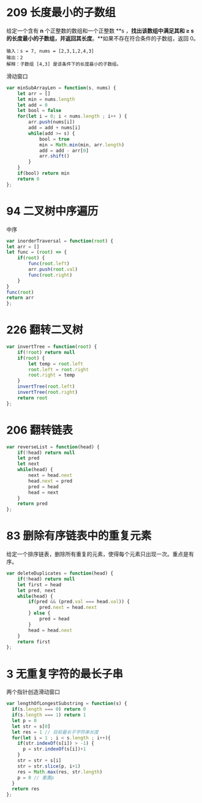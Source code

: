 # 209 长度最小的子数组

给定一个含有 **n** 个正整数的数组和一个正整数 **s ，**找出该数组中满足其和 **≥ s** 的长度最小的子数组，并返回其长度**。**如果不存在符合条件的子数组，返回 0。

```
输入：s = 7, nums = [2,3,1,2,4,3]
输出：2
解释：子数组 [4,3] 是该条件下的长度最小的子数组。
```



滑动窗口

```javascript
var minSubArrayLen = function(s, nums) {
    let arr = []
    let min = nums.length
    let add = 0
    let bool = false
    for(let i = 0; i < nums.length ; i++ ) {
        arr.push(nums[i])
        add = add + nums[i]
        while(add >= s) {
            bool = true
            min = Math.min(min, arr.length)
            add = add - arr[0]
            arr.shift()
        }
    }
    if(bool) return min
    return 0
};
```





# 94 二叉树中序遍历

中序

```javascript
var inorderTraversal = function(root) {
let arr = []
let func = (root) => {
    if(root) {
        func(root.left)
        arr.push(root.val)
        func(root.right)
    }
}
func(root)
return arr
};
```





# 226 翻转二叉树

```javascript
var invertTree = function(root) {
    if(!root) return null
    if(root) {
        let temp = root.left
        root.left = root.right
        root.right = temp
    }
    invertTree(root.left)
    invertTree(root.right)
    return root
};
```





# 206 翻转链表

```javascript
var reverseList = function(head) {
    if(!head) return null
    let pred
    let next
    while(head) {
        next = head.next
        head.next = pred
        pred = head
        head = next
    }
    return pred
};
```





# 83 删除有序链表中的重复元素

给定一个排序链表，删除所有重复的元素，使得每个元素只出现一次。重点是有序。

```javascript
var deleteDuplicates = function(head) {
    if(!head) return null
    let first = head
    let pred, next 
    while(head) {
        if(pred && (pred.val === head.val)) {
            pred.next = head.next
        } else {
            pred = head
        }
        head = head.next
    }
    return first
};
```





# 3 无重复字符的最长子串

两个指针创造滑动窗口

```javascript
var lengthOfLongestSubstring = function(s) {
  if(s.length === 0) return 0
  if(s.length === 1) return 1
  let p = 0
  let str = s[0]
  let res = 1 // 目前最长子字符串长度
  for(let i = 1 ; i < s.length ; i++){
    if(str.indexOf(s[i]) > -1) {
      p = str.indexOf(s[i])+1
    }
    str = str + s[i]
    str = str.slice(p, i+1)
    res = Math.max(res, str.length)
    p = 0 // 重置p
  }
  return res
};
```

